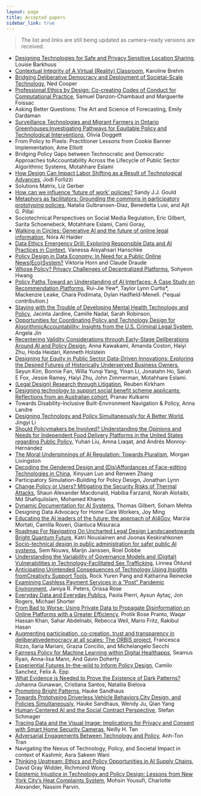 ```yaml
---
layout: page
title: Accepted papers
sidebar_link: true
---
```


> The list and links are still being updated as camera-ready versions are received.

- [Designing Technologies for Safe and Privacy Sensitive Location Sharing](https://cornell.box.com/s/ff7d3tfim06aadisvojbhvee47lid49a), Louise Barkhuus 
- [Contextual Integrity of A Virtual (Reality) Classroom](http://arxiv.org/abs/2303.13684), Karoline Brehm 
- [Bridging Deliberative Democracy and Deployment of Societal-Scale Technology](https://cornell.box.com/s/azswpriwjgagr793qgyn3hx6d0a726ib), Ned Cooper
- [Professional Ethics by Design: Co-creating Codes of Conduct for Computational Practice](https://cornell.box.com/s/sgqk6fxddc7gg11b6izph7trxgwixttv), Samuel Danzon-Chambaud and Marguerite Foissac
- Asking Better Questions: The Art and Science of Forecasting, Emily Dardaman 
- [Surveillance Technologies and Migrant Farmers in Ontario Greenhouses:Investigating Pathways for Equitable Policy and Technological Interventions](https://cornell.box.com/s/ww368m933w7xp4j5i9gr3ztamgi70fgb), Olivia Doggett
- From Policy to Pixels: Practitioner Lessons from Cookie Banner Implementation, 	Ame Elliott 
- Bridging Policy Gaps between Technocratic and Democratic Approaches toAccountability Across the Lifecycle of Public Sector Algorithmic Systems, Motahhare Eslami 
- [How Design Can Impact Labor Shifting as a Result of Technological Advances](https://cornell.box.com/s/cwu1avf1rfeh0xadvkbx9x35knocnkcr), Jodi Forlizzi
- Solutions Matrix, Liz Gerber 
- [How can we influence ‘future of work’ policies?](https://cornell.box.com/s/dur8jvxkgxvg7di8t1i5dwkva83qt0li) Sandy J.J. Gould
- [Metaphors as facilitators: Grounding the commons in participatory prototyping policies](https://cornell.box.com/s/7zon0crugkiq2s0skw7elw6vijaxr15p), Natalia Gulbransen-Diaz, Benedetta Lusi, and Ajit G. Pillai
- Sociotechnical Perspectives on Social Media Regulation, Eric Gilbert, Sarita Schoenebeck, Motahhare Eslami, Cami Goray,
- [Walking in Circles: Generative AI and the future of online legal information](https://cornell.box.com/s/atfa9jhhqhuldrtbawahow41fnm30661), Nóra Al Haider
- [Data Ethics Emergency Drill: Exploring Responsible Data and AI Practices in Context](https://cornell.box.com/s/cyaal5hacuj8y3i7dauqfjnqvbhexdtd), Vanessa Aisyahsari Hanschke
- [Policy Design in Data Economy: In Need for a Public Online News(Eco)System?](https://cornell.box.com/s/tm04qmve2py4566tfgo9vbn9sdjizb0d) Viktoria Horn and Claude Draude
- [Whose Policy? Privacy Challenges of Decentralized Platforms](https://www.sohyeonhwang.com/docs/CHI2023_Workshop_DesignPolicy.pdf), Sohyeon Hwang
- [Policy Paths Toward an Understanding of AI Interfaces: A Case Study on Recommendation Platforms](https://cornell.box.com/s/gtqnbjiial0kzcqcr5awqdfz10hv0c92), Rui-Jie Yew*, Taylor Lynn Curtis*, Mackenzie Leake, Chara Podimata, Dylan Hadfield-Menell. (*equal contribution.)
- [Staying with the Trouble of Developing Mental Health Technology and Policy](https://cornell.box.com/s/thg2laayu67tjdwa070u1t2q74i6sy32), Jacinta Jardine, Camille Nadal, Sarah Robinson,
- [Opportunities for Coordinating Policy and Technology Design for AlgorithmicAccountability: Insights from the U.S. Criminal Legal System](https://cornell.box.com/s/frq8pdn2682stbftddcj0idvcugapn8j), Angela Jin
- [Recentering Validity Considerations through Early-Stage Deliberations Around AI and Policy Design](https://cornell.box.com/s/eowiu60fvtin2110bnlyg7ri7zljag2y), Anna Kawakami, Amanda Coston, Haiyi Zhu, Hoda Heidari, Kenneth Holstein
- [Designing for Equity in Public Sector Data-Driven Innovations: Exploring the Desired Futures of Historically Underserved Business Owners](https://cornell.box.com/s/8290hlzigs9kf561s11wh55si90107a4), Seyun Kim, Bonnie Fan, Willa Yunqi Yang, Yinan Li, Jonatahn Ho, Sarah E Fox, Jessie Ramey, Haiyi Zhu, John Zimmerman, Motahhare Eslami.
- [(Legal Design) Research through Litigation](http://arxiv.org/abs/2303.14336), Reuben Kirkham
- [Designing technology to support social benefit scheme applicants: Reflections from an Australian cohort](https://cornell.box.com/s/taolmficd3iiooq2wuc21yzonl0dsuv1), Pranav Kulkarni
- Towards Disability-Inclusive Built-Environment Navigation & Policy, Anna Landre
- [Designing Technology and Policy Simultaneously for A Better World](https://cornell.box.com/s/k4rkdv0yzzoduylm8yz4qzk79hxsqijf), Jingyi Li
- [Should Policymakers be Involved? Understanding the Opinions and Needs for Independent Food Delivery Platforms in the United States regarding Public Policy](https://arxiv.org/abs/2303.15415), Yuhan Liu, Amna Liaqat, and Andrés Monroy-Hernández
- [The Moral Underpinnings of AI Regulation: Towards Pluralism](https://cornell.box.com/s/tvzxgc7l0iibypyqv9qfqc0zulghk9jx), Morgan Livingston
- [Decoding the Gendered Design and (Dis)Affordances of Face-editing Technologies in China](https://cornell.box.com/s/vhs5jpot8ltit0kwx326alyywyzkmqla), Xinyuan Luo and Renwen Zhang
- Participatory Simulation-Building for Policy Design, Jonathan Lynn
- [Change Policy or Users? Mitigating the Security Risks of Thermal Attacks](https://cornell.box.com/s/hwgvg7wtbkz8oc2kpi549yl5u27v4jhh), Shaun Alexander Macdonald, Habiba Farzand, Norah Alotaibi, Md Shafiqulislam, Mohamed Khamis
- [Dynamic Documentation for AI Systems](https://arxiv.org/abs/2303.10854), Thomas Gilbert, Soham Mehta
- Designing Data Advocacy for Home Care Workers, Joy Ming
- [Educating the AI leaders of the future: the approach of AI4Gov](https://cornell.box.com/s/0x73fywx3tb7q09m2a7u3hd4hoipxxao), Marzia Mortati, Camilla Roveri, Gianluca Misuraca
- [Roadmap For Navigating On Uncharted Legal Design Landscapetowards Bright Quantum Future](https://cornell.box.com/s/lm0cgmhfdp74ln3xhqsu5iz9nby0f0d1), Katri Nousiainen and Joonas Keskirahkonen
- [Socio-technical design in public administration for safer public AI systems](https://cornell.box.com/s/x2hzhfis7k82yauntzzzss9n3kff1z4x), Sem Nouws, Marijn Janssen, Roel Dobbe
- [Understanding the Variability of Governance Models and (Digital) Vulnerabilities in Technology-Facilitated Sex Trafficking](https://cornell.box.com/s/a5d9c1yq8s2msvzo5cyi2807h0c61nwm), Linnea Öhlund
- [Anticipating Unintended Consequences of Technology Using Insights fromCreativity Support Tools](https://cornell.box.com/s/kpaobk0swd7kt6ofdjeyy4wk83uukd8l), Rock Yuren Pang and Katharina Reinecke
- [Examining Cashless Payment Services in a “Post” Pandemic Environment](http://arxiv.org/abs/2303.12970), Janiya R. Peters, Orissa Rose
- [Everyday Data and Everyday Publics](https://cornell.box.com/s/22l1xdnu3ec2kmtwrqu4yh01mynr5zi3), Paola Pierri, Aysun Aytaç, Jon Rogers, Michael Shorter
- [From Bad to Worse: Using Private Data to Propagate Disinformation on Online Platforms with a Greater Efficiency](https://cornell.box.com/s/h1442ce40mva2e4mwzfcinka407v7zf6), Protik Bose Pranto, Waqar Hassan Khan, Sahar Abdelnabi, Rebecca Weil, Mario Fritz, Rakibul Hasan
- [Augmenting participation, co-creation, trust and transparency in deliberativedemocracy at all scales: The ORBIS project](https://cornell.box.com/s/qlng390p8ux4by3rjsaew7y1u1nf0gfe), Francesca Rizzo, Ilaria Mariani, Grazia Concilio, and Michelangelo Secchi
- [Fairness Policy for Machine Learning within Digital Healthapps](https://cornell.box.com/s/2fsnvbhsxix9tst4ojs58vy9w26xblgo), Seamus Ryan, Anna-lisa Mann, And Gavin Doherty
- [Experiential Futures In-the-wild to Inform Policy Design](https://arxiv.org/abs/2303.14174), Camilo Sanchez, Felix A. Epp
- [What Evidence is Needed to Prove the Existence of Dark Patterns?](https://cornell.box.com/s/oosik0r95ymijeti1gslm46sbdby7646) Johanna Gunawan, Cristiana Santos, Nataliia Bielova
- [Promoting Bright Patterns](https://arxiv.org/abs/2304.01157), Hauke Sandhaus
- [Towards Prototyping Driverless Vehicle Behaviors,City Design, and Policies Simultaneously](https://cornell.box.com/s/x72191ndbdx4s7tbhbn5pwnwvo3axvn8), Hauke Sandhaus, Wendy Ju, Qian Yang
- [Human-Centered AI and the Social Contract Perspective](https://cornell.box.com/s/buf84satf3t6ln56wnajfbsc4xg65elq), Stefan Schmager
- [Tracing Data and the Visual Image: Implications for Privacy and Consent with Smart Home Security Cameras](https://cornell.box.com/s/x5bwn0e031frcig3qa8m8n9064llxvp5), Neilly H. Tan 
- [Adversarial Engagements Between Technology and Policy](https://cornell.box.com/s/3tcb8ycqkc0e00n5s37111v1g8nvypzk), Anh-Ton Tran
- Navigating the Nexus of Technology, Policy, and Societal Impact in context of Kashmir, Asra Sakeen Wani
- [Thinking Upstream: Ethics and Policy Opportunities in AI Supply Chains](https://arxiv.org/abs/2303.07529), David Gray Widder, Richmond Wong
- [Epistemic Injustice in Technology and Policy Design: Lessons from New York City’s Heat Complaints System](https://arxiv.org/abs/2303.15468), Mohsin Yousufi, Charlotte Alexander, Nassim Parvin.

